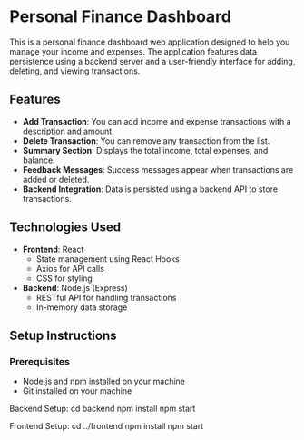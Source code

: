 # Personal Finance Dashboard

This is a personal finance dashboard web application designed to help you manage your income and expenses. The application features data persistence using a backend server and a user-friendly interface for adding, deleting, and viewing transactions.

## Features

- **Add Transaction**: You can add income and expense transactions with a description and amount.
- **Delete Transaction**: You can remove any transaction from the list.
- **Summary Section**: Displays the total income, total expenses, and balance.
- **Feedback Messages**: Success messages appear when transactions are added or deleted.
- **Backend Integration**: Data is persisted using a backend API to store transactions.

## Technologies Used

- **Frontend**: React
  - State management using React Hooks
  - Axios for API calls
  - CSS for styling
- **Backend**: Node.js (Express)
  - RESTful API for handling transactions
  - In-memory data storage

## Setup Instructions

### Prerequisites

- Node.js and npm installed on your machine
- Git installed on your machine

Backend Setup:
cd backend
npm install
npm start

Frontend Setup:
cd ../frontend
npm install
npm start

